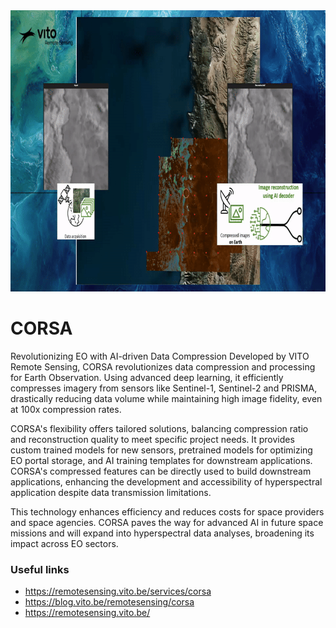 <img src="corsa.gif" width="800" height="450"/>


# CORSA

Revolutionizing EO with AI-driven Data Compression
Developed by VITO Remote Sensing, CORSA revolutionizes data compression and processing for Earth Observation.
Using advanced deep learning, it efficiently compresses imagery from sensors like Sentinel-1, Sentinel-2 and PRISMA, drastically reducing data volume while maintaining high image fidelity, even at 100x compression rates.

CORSA's flexibility offers tailored solutions, balancing compression ratio and reconstruction quality to meet specific project needs. It provides custom trained models for new sensors, pretrained models for optimizing EO portal storage, and AI training templates for downstream applications. 
CORSA's compressed features can be directly used to build downstream applications, enhancing the development and accessibility of hyperspectral application despite data transmission limitations. 

This technology enhances efficiency and reduces costs for space providers and space agencies.
CORSA paves the way for advanced AI in future space missions and will expand into hyperspectral data analyses, broadening its impact across EO sectors.

### Useful links
- https://remotesensing.vito.be/services/corsa
- https://blog.vito.be/remotesensing/corsa
- https://remotesensing.vito.be/